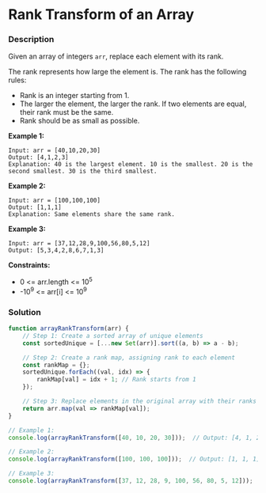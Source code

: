 # Rank Transform of an Array

### Description 

Given an array of integers `arr`, replace each element with its rank.

The rank represents how large the element is. The rank has the following rules:

- Rank is an integer starting from 1.
- The larger the element, the larger the rank. If two elements are equal, their rank must be the same.
- Rank should be as small as possible.
 

**Example 1:**
```
Input: arr = [40,10,20,30]
Output: [4,1,2,3]
Explanation: 40 is the largest element. 10 is the smallest. 20 is the second smallest. 30 is the third smallest.
```

**Example 2:**
```
Input: arr = [100,100,100]
Output: [1,1,1]
Explanation: Same elements share the same rank.
```

**Example 3:**
```
Input: arr = [37,12,28,9,100,56,80,5,12]
Output: [5,3,4,2,8,6,7,1,3]
```

**Constraints:**

- 0 <= arr.length <= 10<sup>5</sup>
- -10<sup>9</sup> <= arr[i] <= 10<sup>9</sup>

### Solution

```javascript
function arrayRankTransform(arr) {
    // Step 1: Create a sorted array of unique elements
    const sortedUnique = [...new Set(arr)].sort((a, b) => a - b);

    // Step 2: Create a rank map, assigning rank to each element
    const rankMap = {};
    sortedUnique.forEach((val, idx) => {
        rankMap[val] = idx + 1; // Rank starts from 1
    });

    // Step 3: Replace elements in the original array with their ranks
    return arr.map(val => rankMap[val]);
}

// Example 1:
console.log(arrayRankTransform([40, 10, 20, 30]));  // Output: [4, 1, 2, 3]

// Example 2:
console.log(arrayRankTransform([100, 100, 100]));  // Output: [1, 1, 1]

// Example 3:
console.log(arrayRankTransform([37, 12, 28, 9, 100, 56, 80, 5, 12]));  // Output: [5, 3, 4, 2, 8, 6, 7, 1, 3]
```
